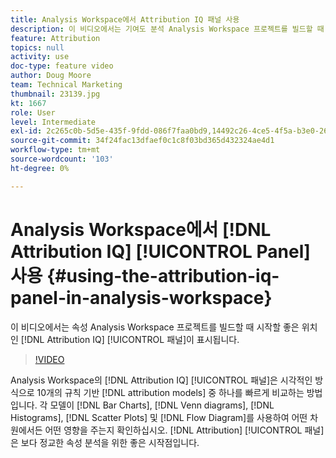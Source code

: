 ```yaml
---
title: Analysis Workspace에서 Attribution IQ 패널 사용
description: 이 비디오에서는 기여도 분석 Analysis Workspace 프로젝트를 빌드할 때 시작할 수 있는 멋진 곳인 Attribution IQ 패널이 표시됩니다.
feature: Attribution
topics: null
activity: use
doc-type: feature video
author: Doug Moore
team: Technical Marketing
thumbnail: 23139.jpg
kt: 1667
role: User
level: Intermediate
exl-id: 2c265c0b-5d5e-435f-9fdd-086f7faa0bd9,14492c26-4ce5-4f5a-b3e0-2605f59cfca9
source-git-commit: 34f24fac13dfaef0c1c8f03bd365d432324ae4d1
workflow-type: tm+mt
source-wordcount: '103'
ht-degree: 0%

---
```


# Analysis Workspace에서 [!DNL Attribution IQ] [!UICONTROL Panel] 사용 {#using-the-attribution-iq-panel-in-analysis-workspace}

이 비디오에서는 속성 Analysis Workspace 프로젝트를 빌드할 때 시작할 좋은 위치인 [!DNL Attribution IQ] [!UICONTROL 패널]이 표시됩니다.

>[!VIDEO](https://video.tv.adobe.com/v/23139/?quality=12)

Analysis Workspace의 [!DNL Attribution IQ] [!UICONTROL 패널]은 시각적인 방식으로 10개의 규칙 기반 [!DNL attribution models] 중 하나를 빠르게 비교하는 방법입니다. 각 모델이 [!DNL Bar Charts], [!DNL Venn diagrams], [!DNL Histograms], [!DNL Scatter Plots] 및 [!DNL Flow Diagram]를 사용하여 어떤 차원에서든 어떤 영향을 주는지 확인하십시오. [!DNL Attribution] [!UICONTROL 패널]은 보다 정교한 속성 분석을 위한 좋은 시작점입니다.
